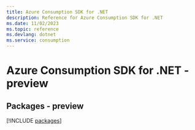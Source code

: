```yaml
---
title: Azure Consumption SDK for .NET
description: Reference for Azure Consumption SDK for .NET
ms.date: 11/02/2023
ms.topic: reference
ms.devlang: dotnet
ms.service: consumption
---
```

# Azure Consumption SDK for .NET - preview
## Packages - preview
[!INCLUDE [packages](consumption-index.md)]